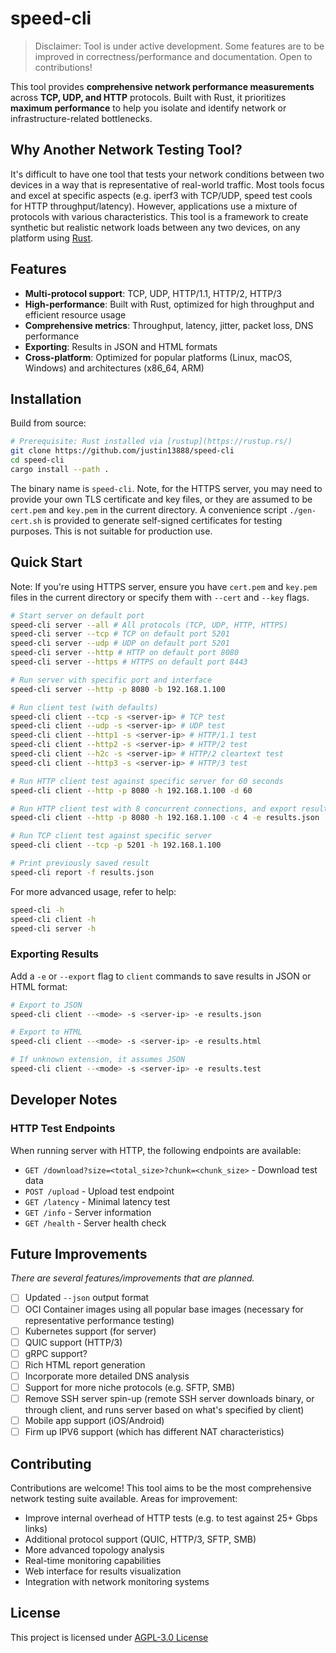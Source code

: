 # speed-cli

> Disclaimer: Tool is under active development. Some features are to be improved in correctness/performance and documentation. Open to contributions!

This tool provides **comprehensive network performance measurements** across **TCP, UDP, and HTTP** protocols. Built with Rust, it prioritizes **maximum performance** to help you isolate and identify network or infrastructure-related bottlenecks.

## Why Another Network Testing Tool?

It's difficult to have one tool that tests your network conditions between two devices in a way that is representative of real-world traffic. Most tools focus and excel at specific aspects (e.g. iperf3 with TCP/UDP, speed test cools for HTTP throughput/latency). However, applications use a mixture of protocols with various characteristics. This tool is a framework to create synthetic but realistic network loads between any two devices, on any platform using [Rust](https://www.rust-lang.org/).

## Features

- **Multi-protocol support**: TCP, UDP, HTTP/1.1, HTTP/2, HTTP/3
- **High-performance**: Built with Rust, optimized for high throughput and efficient resource usage
- **Comprehensive metrics**: Throughput, latency, jitter, packet loss, DNS performance
- **Exporting**: Results in JSON and HTML formats
- **Cross-platform**: Optimized for popular platforms (Linux, macOS, Windows) and architectures (x86_64, ARM)

## Installation

Build from source:

```bash
# Prerequisite: Rust installed via [rustup](https://rustup.rs/)
git clone https://github.com/justin13888/speed-cli
cd speed-cli
cargo install --path .
```

The binary name is `speed-cli`. Note, for the HTTPS server, you may need to provide your own TLS certificate and key files, or they are assumed to be `cert.pem` and `key.pem` in the current directory. A convenience script `./gen-cert.sh` is provided to generate self-signed certificates for testing purposes. This is not suitable for production use.

## Quick Start

Note: If you're using HTTPS server, ensure you have `cert.pem` and `key.pem` files in the current directory or specify them with `--cert` and `--key` flags.

```sh
# Start server on default port
speed-cli server --all # All protocols (TCP, UDP, HTTP, HTTPS)
speed-cli server --tcp # TCP on default port 5201
speed-cli server --udp # UDP on default port 5201
speed-cli server --http # HTTP on default port 8080
speed-cli server --https # HTTPS on default port 8443

# Run server with specific port and interface
speed-cli server --http -p 8080 -b 192.168.1.100

# Run client test (with defaults)
speed-cli client --tcp -s <server-ip> # TCP test
speed-cli client --udp -s <server-ip> # UDP test
speed-cli client --http1 -s <server-ip> # HTTP/1.1 test
speed-cli client --http2 -s <server-ip> # HTTP/2 test
speed-cli client --h2c -s <server-ip> # HTTP/2 cleartext test
speed-cli client --http3 -s <server-ip> # HTTP/3 test

# Run HTTP client test against specific server for 60 seconds
speed-cli client --http -p 8080 -h 192.168.1.100 -d 60

# Run HTTP client test with 8 concurrent connections, and export results to JSON
speed-cli client --http -p 8080 -h 192.168.1.100 -c 4 -e results.json

# Run TCP client test against specific server
speed-cli client --tcp -p 5201 -h 192.168.1.100

# Print previously saved result
speed-cli report -f results.json
```

For more advanced usage, refer to help:

```sh
speed-cli -h
speed-cli client -h
speed-cli server -h
```

### Exporting Results

Add a `-e` or `--export` flag to `client` commands to save results in JSON or HTML format:

```bash
# Export to JSON
speed-cli client --<mode> -s <server-ip> -e results.json

# Export to HTML
speed-cli client --<mode> -s <server-ip> -e results.html

# If unknown extension, it assumes JSON
speed-cli client --<mode> -s <server-ip> -e results.test
```

## Developer Notes

### HTTP Test Endpoints

When running server with HTTP, the following endpoints are available:

- `GET /download?size=<total_size>?chunk=<chunk_size>` - Download test data
- `POST /upload` - Upload test endpoint
- `GET /latency` - Minimal latency test
- `GET /info` - Server information
- `GET /health` - Server health check

## Future Improvements

*There are several features/improvements that are planned.*

- [ ] Updated `--json` output format
- [ ] OCI Container images using all popular base images (necessary for representative performance testing)
- [ ] Kubernetes support (for server)
- [ ] QUIC support (HTTP/3)
- [ ] gRPC support?
- [ ] Rich HTML report generation
- [ ] Incorporate more detailed DNS analysis
- [ ] Support for more niche protocols (e.g. SFTP, SMB)
- [ ] Remove SSH server spin-up (remote SSH server downloads binary, or through client, and runs server based on what's specified by client)
- [ ] Mobile app support (iOS/Android)
- [ ] Firm up IPV6 support (which has different NAT characteristics)

## Contributing

Contributions are welcome! This tool aims to be the most comprehensive network testing suite available. Areas for improvement:

- Improve internal overhead of HTTP tests (e.g. to test against 25+ Gbps links)
- Additional protocol support (QUIC, HTTP/3, SFTP, SMB)
- More advanced topology analysis
- Real-time monitoring capabilities
- Web interface for results visualization
- Integration with network monitoring systems

## License

This project is licensed under [AGPL-3.0 License](LICENSE)
